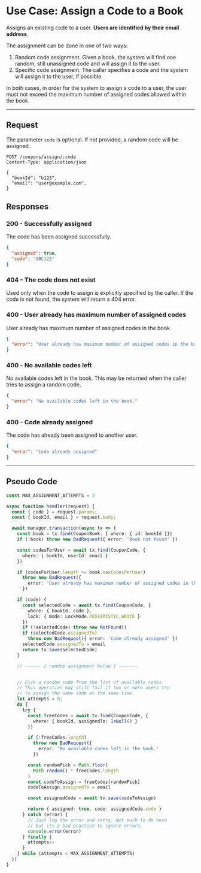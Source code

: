 # Use Case: Assign a Code to a Book

Assigns an existing code to a user. **Users are identified by their email address**.

The assignment can be done in one of two ways:

1. Random code assignment. Given a book, the system will find one random, still unassigned code and will assign it to the user.
2. Specific code assignment. The caller specifies a code and the system will assign it to the user, if possible.

In both cases, in order for the system to assign a code to a user, the user must not exceed the maximum number of assigned codes allowed within the book.

---

## Request

The parameter `code` is optional. If not provided, a random code will be assigned.

```http
POST /coupons/assign/:code
Content-Type: application/json

{
  "bookId": "b123",
  "email": "user@example.com",
}
```

## Responses

### **200 - Successfully assigned**

The code has been assigned successfully.

```json
{
  "assigned": true,
  "code": "ABC123"
}
```

### **404 - The code does not exist**

Used only when the code to assign is explicitly specified by the caller. If
the code is not found, the system will return a 404 error.

### **400 - User already has maximum number of assigned codes**

User already has maximum number of assigned codes in the book.

```json
{
  "error": "User already has maximum number of assigned codes in the book."
}
```

### **400 - No available codes left**

No available codes left in the book. This may be returned when the caller
tries to assign a random code.

```json
{
  "error": "No available codes left in the book."
}
```

### **400 - Code already assigned**

The code has already been assigned to another user.

```json
{
  "error": "Code already assigned"
}
```

---

## Pseudo Code

```typescript
const MAX_ASSIGNMENT_ATTEMPTS = 3

async function handler(request) {
  const { code } = request.params;
  const { bookId, email } = request.body;

  await manager.transaction(async tx => {
    const book = tx.find(CouponBook, { where: { id: bookId }})
    if (!book) throw new BadRequest({ error: 'Book not found' })

    const codesForUser = await tx.find(CouponCode, {
      where: { bookId, userId: email }
    })

    if (codesForUser.length >= book.maxCodesPerUser)
      throw new BadRequest({
        error: 'User already has maximum number of assigned codes in the book.'
      })

    if (code) {
      const selectedCode = await tx.find(CouponCode, {
        where: { bookId, code },
        lock: { mode: LockMode.PESSIMISTIC_WRITE }
      })
      if (!selectedCode) throw new NotFound()
      if (selectedCode.assignedTo)
        throw new BadRequest({ error: 'Code already assigned' })
      selectedCode.assignedTo = email
      return tx.save(selectedCode)
    }

    // ------ [ random assignment below ] -------


    // Pick a random code from the list of available codes.
    // This operation may still fail if two or more users try
    // to assign the same code at the same time.
    let attempts = 0;
    do {
      try {
        const freeCodes = await tx.find(CouponCode, {
          where: { bookId, assignedTo: IsNull() }
        })

        if (!freeCodes.length)
          throw new BadRequest({
            error: 'No available codes left in the book.'
          })

        const randomPick = Math.floor(
          Math.random() * freeCodes.length
        )
        const codeToAssign = freeCodes[randomPick]
        codeToAssign.assignedTo = email

        const assignedCode = await tx.save(codeToAssign)

        return { assigned: true, code: assignedCode.code }
      } catch (error) {
        // Just log the error and retry. Not much to do here
        // but its a bad practice to ignore errors.
        console.error(error)
      } finally {
        attempts++
      }
    } while (attempts < MAX_ASSIGNMENT_ATTEMPTS)
  })
}
```
